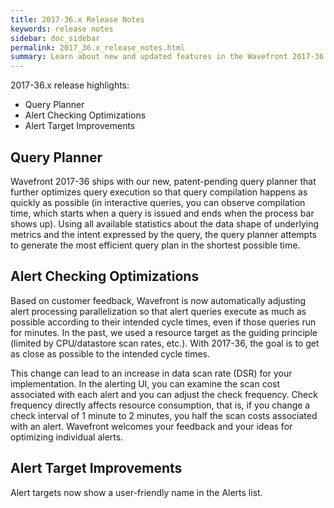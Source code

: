 ```yaml
---
title: 2017-36.x Release Notes
keywords: release notes
sidebar: doc_sidebar
permalink: 2017_36.x_release_notes.html
summary: Learn about new and updated features in the Wavefront 2017-36.x release.
---
```


2017-36.x release highlights:
- Query Planner
- Alert Checking Optimizations
- Alert Target Improvements

## Query Planner

Wavefront 2017-36 ships with our new, patent-pending query planner that further optimizes query execution so that query compilation happens as quickly as possible (in interactive queries, you can observe compilation time, which starts when a query is issued and ends when the process bar shows up). Using all available statistics about the data shape of underlying metrics and the intent expressed by the query, the query planner attempts to generate the most efficient query plan in the shortest possible time.

## Alert Checking Optimizations

Based on customer feedback, Wavefront is now automatically adjusting alert processing parallelization so that alert queries execute as much as possible according to their intended cycle times, even if those queries run for minutes. In the past, we used a resource target as the guiding principle (limited by CPU/datastore scan rates, etc.). With 2017-36, the goal is to get as close as possible to the intended cycle times.

This change can lead to an increase in data scan rate (DSR) for your implementation. In the alerting UI, you can examine the scan cost associated with each alert and you can adjust the check frequency. Check frequency directly affects resource consumption, that is, if you change a check interval of 1 minute to 2 minutes, you half the scan costs associated with an alert. Wavefront welcomes your feedback and your ideas for optimizing individual alerts.

## Alert Target Improvements

Alert targets now show a user-friendly name in the Alerts list.
